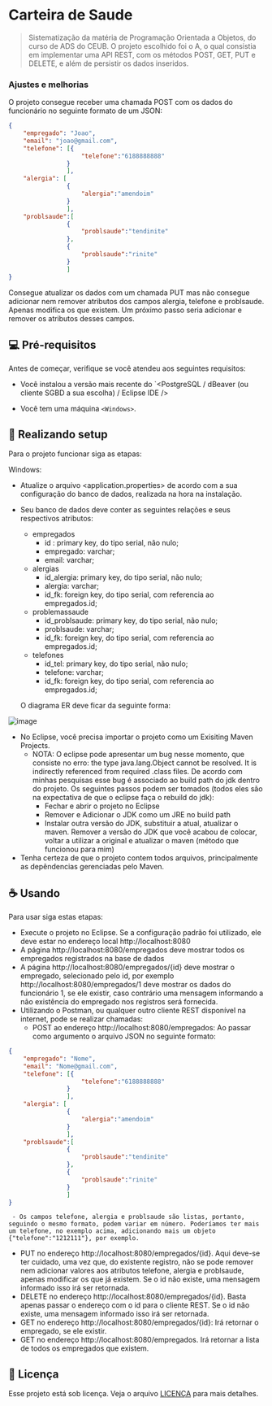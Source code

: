 # Carteira de Saude

> Sistematização da matéria de Programação Orientada a Objetos, do curso de ADS do CEUB. O projeto escolhido foi o A, o qual consistia em implementar uma API REST, com os métodos POST, GET, PUT e DELETE, e além de persistir os dados inseridos.

### Ajustes e melhorias

O projeto consegue receber uma chamada POST com os dados do funcionário no seguinte formato de um JSON:
```json
{
    "empregado": "Joao",
    "email": "joao@gmail.com",
    "telefone": [{
                    "telefone":"6188888888"
                }
                ],
    "alergia": [
                {
                    "alergia":"amendoim"
                }
                ],
    "problsaude":[
                {
                    "problsaude":"tendinite"
                },
                {
                    "problsaude":"rinite"
                }
                ]
}
```
Consegue atualizar os dados com um chamada PUT mas não consegue adicionar nem remover atributos dos campos alergia, telefone e problsaude. Apenas modifica os que existem. Um próximo passo seria adicionar e remover os atributos desses campos.

## 💻 Pré-requisitos

Antes de começar, verifique se você atendeu aos seguintes requisitos:

- Você instalou a versão mais recente do `<PostgreSQL / dBeaver (ou cliente SGBD a sua escolha) / Eclipse IDE />

- Você tem uma máquina `<Windows>`. 

## 🚀 Realizando setup

Para o projeto funcionar siga as etapas:

Windows:

- Atualize o arquivo <application.properties> de acordo com a sua configuração do banco de dados, realizada na hora na instalação.
- Seu banco de dados deve conter as seguintes relações e seus respectivos atributos:
  - empregados
     - id : primary key, do tipo serial, não nulo;
     - empregado: varchar;
     - email: varchar;
  - alergias
    - id_alergia: primary key, do tipo serial, não nulo;
    - alergia: varchar;
    - id_fk: foreign key, do tipo serial, com referencia ao empregados.id;
  - problemassaude
    - id_problsaude: primary key, do tipo serial, não nulo;
    - problsaude: varchar;
    - id_fk: foreign key, do tipo serial, com referencia ao empregados.id;
  - telefones
    - id_tel: primary key, do tipo serial, não nulo;
    - telefone: varchar;
    - id_fk: foreign key, do tipo serial, com referencia ao empregados.id;
   
  O diagrama ER deve ficar da seguinte forma:

![image](https://github.com/pedromfsantos/sistematizacaoPOO/assets/13856875/51b40ecc-2d09-41f1-be74-5d500b7e1938)

- No Eclipse, você precisa importar o projeto como um Exisiting Maven Projects.
    - NOTA: O eclipse pode apresentar um bug nesse momento, que consiste no erro: the type java.lang.Object cannot be resolved. It is indirectly referenced from required .class files. De acordo com minhas pesquisas esse bug é associado ao build path do jdk dentro do projeto. Os seguintes passos podem ser tomados (todos eles são na expectativa de que o eclipse faça o rebuild do jdk):
      - Fechar e abrir o projeto no Eclipse
      - Remover e Adicionar o JDK como um JRE no build path
      - Instalar outra versão do JDK, substituir a atual, atualizar o maven. Remover a versão do JDK que você acabou de colocar, voltar a utilizar a original e atualizar o maven (método que funcionou para mim)
- Tenha certeza de que o projeto contem todos arquivos, principalmente as depêndencias gerenciadas pelo Maven.

## ☕ Usando

Para usar siga estas etapas:

- Execute o projeto no Eclipse. Se a configuração padrão foi utilizado, ele deve estar no endereço local http://localhost:8080
- A página http://localhost:8080/empregados deve mostrar todos os empregados registrados na base de dados
- A página http://localhost:8080/empregados/{id} deve mostrar o empregado, selecionado pelo id, por exemplo http://localhost:8080/empregados/1 deve mostrar os dados do funcionário 1, se ele existir, caso contrário uma mensagem informando a não existência do empregado nos registros será fornecida.
- Utilizando o Postman, ou qualquer outro cliente REST disponível na internet, pode se realizar chamadas:
  - POST ao endereço http://localhost:8080/empregados: Ao passar como argumento o arquivo JSON no seguinte formato:
```json
{
    "empregado": "Nome",
    "email": "Nome@gmail.com",
    "telefone": [{
                    "telefone":"6188888888"
                }
                ],
    "alergia": [
                {
                    "alergia":"amendoim"
                }
                ],
    "problsaude":[
                {
                    "problsaude":"tendinite"
                },
                {
                    "problsaude":"rinite"
                }
                ]
}
```

     - Os campos telefone, alergia e problsaude são listas, portanto, seguindo o mesmo formato, podem variar em número. Poderíamos ter mais um telefone, no exemplo acima, adicionando mais um objeto {"telefone":"1212111"}, por exemplo.
 - PUT no endereço http://localhost:8080/empregados/{id}. Aqui deve-se ter cuidado, uma vez que, do existente registro, não se pode remover nem adicionar valores aos atributos telefone, alergia e problsaude, apenas modificar os que já existem. Se o id não existe, uma mensagem informado isso irá ser retornada.
 - DELETE no endereço http://localhost:8080/empregados/{id}. Basta apenas passar o endereço com o id para o cliente REST. Se o id não existe, uma mensagem informado isso irá ser retornada.
 - GET no endereço http://localhost:8080/empregados/{id}: Irá retornar o empregado, se ele existir.
 - GET no endereço http://localhost:8080/empregados. Irá retornar a lista de todos os empregados que existem.



## 📝 Licença

Esse projeto está sob licença. Veja o arquivo [LICENÇA](LICENSE.md) para mais detalhes.
